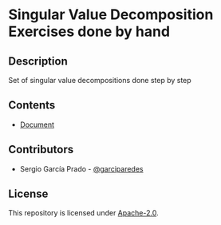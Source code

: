 # Singular Value Decomposition Exercises done by hand

## Description
Set of singular value decompositions done step by step

## Contents

  * [Document](document.pdf)

## Contributors

  * Sergio García Prado - [@garciparedes](http://garciparedes.me)

## License

This repository is licensed under [Apache-2.0](LICENSE).
